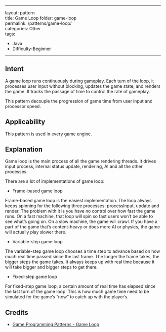 
---  
layout: pattern  
title: Game Loop 
folder:  game-loop  
permalink: /patterns/game-loop/  
categories: Other  
tags:  
 - Java  
 - Difficulty-Beginner  
---  
  
## Intent  
A game loop runs continuously during gameplay. Each turn of the loop, it processes user input without blocking, updates the game state, and renders the game. It tracks the passage of time to control the rate of gameplay.

This pattern decouple the progression of game time from user input and processor speed.

## Applicability  
This pattern is used in every game engine. 

## Explanation
Game loop is the main process of all the game rendering threads. It drives input process, internal status update, rendering, AI and all the other processes. 

There are a lot of implementations of game loop:

- Frame-based game loop

Frame-based game loop is the easiest implementation. The loop always keeps spinning for the following three processes: processInput, update and render. The problem with it is you have no control over how fast the game runs. On a fast machine, that loop will spin so fast users won’t be able to see what’s going on. On a slow machine, the game will crawl. If you have a part of the game that’s content-heavy or does more AI or physics, the game will actually play slower there.

- Variable-step game loop

The variable-step game loop chooses a time step to advance based on how much real time passed since the last frame. The longer the frame takes, the bigger steps the game takes. It always keeps up with real time because it will take bigger and bigger steps to get there.

- Fixed-step game loop

For fixed-step game loop, a certain amount of real time has elapsed since the last turn of the game loop. This is how much game time need to be simulated for the game’s “now” to catch up with the player’s.


## Credits  
  
* [Game Programming Patterns - Game Loop](http://gameprogrammingpatterns.com/game-loop.html)